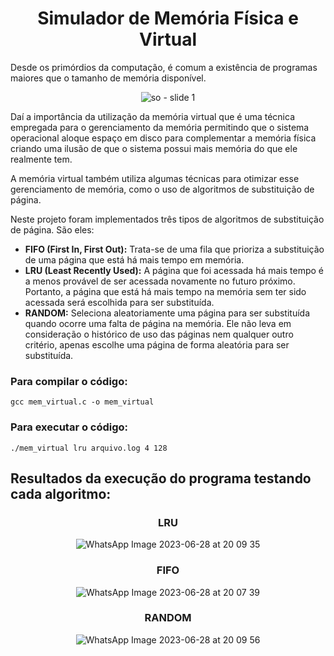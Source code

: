 <div align="center">

# Simulador de Memória Física e Virtual

</div>


Desde os primórdios da computação, é comum a existência de programas maiores que o tamanho de memória disponível.

<div align="center">
    
![so - slide 1](https://github.com/MarciaGabrielle/MarciaOliveiraShellyLealWandressaReis_FinalProject_OS_RR_2023/assets/94376190/fa776afa-97ee-4431-a189-b271b44103d5)

</div>

Daí a importância da utilização da memória virtual que é uma técnica empregada para o gerenciamento da memória permitindo que o sistema operacional aloque espaço em disco para complementar a memória física criando uma ilusão de que o sistema possui mais memória do que ele realmente tem.

A memória virtual também utiliza algumas técnicas para otimizar esse gerenciamento de memória, como o uso de algoritmos de substituição de página. 

Neste projeto foram implementados três tipos de algoritmos de substituição de página. São eles: 

- **FIFO (First In, First Out):** Trata-se de uma fila que prioriza a substituição de uma página que está há mais tempo em memória.
- **LRU (Least Recently Used):** A página que foi acessada há mais tempo é a menos provável de ser acessada novamente no futuro próximo. Portanto, a página que está há mais tempo na memória sem ter sido acessada será escolhida para ser substituída.
- **RANDOM:**  Seleciona aleatoriamente uma página para ser substituída quando ocorre uma falta de página na memória. Ele não leva em consideração o histórico de uso das páginas nem qualquer outro critério, apenas escolhe uma página de forma aleatória para ser substituída. 

### Para compilar o código:

    gcc mem_virtual.c -o mem_virtual

### Para executar o código:

    ./mem_virtual lru arquivo.log 4 128

## Resultados da execução do programa testando cada algoritmo: 
<div align="center">
    
### LRU

![WhatsApp Image 2023-06-28 at 20 09 35](https://github.com/MarciaGabrielle/MarciaOliveiraShellyLealWandressaReis_FinalProject_OS_RR_2023/assets/94376190/3b738583-890f-4e84-a6c6-ebfd5b99ed1d)
<div align="center">
    
</div>

<div align="center">
    
### FIFO

![WhatsApp Image 2023-06-28 at 20 07 39](https://github.com/MarciaGabrielle/MarciaOliveiraShellyLealWandressaReis_FinalProject_OS_RR_2023/assets/94376190/67f06974-c733-45ca-b975-119a6a895257)

</div>

<div align="center">
    
### RANDOM

![WhatsApp Image 2023-06-28 at 20 09 56](https://github.com/MarciaGabrielle/MarciaOliveiraShellyLealWandressaReis_FinalProject_OS_RR_2023/assets/94376190/dc12e73e-017e-4d9d-b323-d161be407530)

</div>





